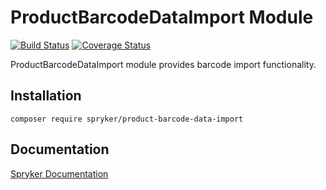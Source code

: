 # ProductBarcodeDataImport Module
[![Build Status](https://travis-ci.org/spryker/product-barcode-data-import.svg)](https://travis-ci.org/spryker/product-barcode-data-import)
[![Coverage Status](https://coveralls.io/repos/github/spryker/product-barcode-data-import/badge.svg)](https://coveralls.io/github/spryker/product-barcode-data-import)

ProductBarcodeDataImport module provides barcode import functionality.

## Installation

```
composer require spryker/product-barcode-data-import
```

## Documentation

[Spryker Documentation](https://academy.spryker.com/developing_with_spryker/module_guide/modules.html)

